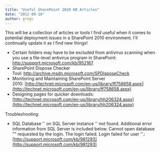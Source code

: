 ```yaml
---
title: "Useful SharePoint 2010 KB Articles"
date: "2012-09-10"
author: gregc
---
```


This will be a collection of articles or tools I find useful when it comes to potential deployment issues in a SharePoint 2010 environment. I'll continually update it as I find new things!

- Certain folders may have to be excluded from antivirus scanning when you use a file-level antivirus program in SharePoint: http://support.microsoft.com/kb/952167
- SharePoint Dispose Checker Tool: http://archive.msdn.microsoft.com/SPDisposeCheck
- Monitoring and Maintaining SharePoint Server 2010: [http://technet.microsoft.com/en-us/library/ff758658.aspx](http://technet.microsoft.com/en-us/library/ff758658.aspx)
- Designing pages for quicker downloads: [http://technet.microsoft.com/en-us/library/hh206324.aspx](http://technet.microsoft.com/en-us/library/hh206324.aspx)

Troubleshooting:

- SQL Database '<contentDBName>' on SQL Server instance '<SQLServer>' not found. Additional error information from SQL Server is included below. Cannot open database "<contentDBName>" requested by the login. The login failed. Login failed for user '<excelServicesAppProcessAccount>'.: [http://support.microsoft.com/kb/981293](http://support.microsoft.com/kb/981293)
